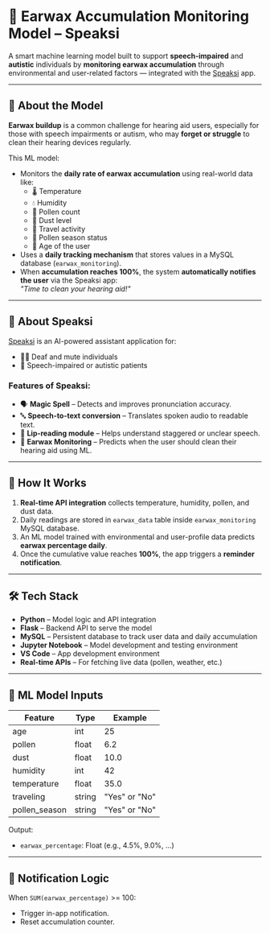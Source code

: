 # 🧠 Earwax Accumulation Monitoring Model – Speaksi

A smart machine learning model built to support **speech-impaired** and **autistic** individuals by **monitoring earwax accumulation** through environmental and user-related factors — integrated with the [Speaksi](https://github.com/Subitsha2110/SpeakSi) app.

---

## 🧩 About the Model

**Earwax buildup** is a common challenge for hearing aid users, especially for those with speech impairments or autism, who may **forget or struggle** to clean their hearing devices regularly.

This ML model:
- Monitors the **daily rate of earwax accumulation** using real-world data like:
  - 🌡️ Temperature
  - 💧 Humidity
  - 🌿 Pollen count
  - 🧼 Dust level
  - 🧳 Travel activity
  - 🌸 Pollen season status
  - 🎂 Age of the user
- Uses a **daily tracking mechanism** that stores values in a MySQL database (`earwax_monitoring`).
- When **accumulation reaches 100%**, the system **automatically notifies the user** via the Speaksi app:  
  _"Time to clean your hearing aid!"_

---

## 📱 About Speaksi

[Speaksi](https://github.com/Subitsha2110/SpeakSi) is an AI-powered assistant application for:
- 🧑‍🦯 Deaf and mute individuals
- 🧠 Speech-impaired or autistic patients

### Features of Speaksi:
- 🗣️ **Magic Spell** – Detects and improves pronunciation accuracy.
- 🔤 **Speech-to-text conversion** – Translates spoken audio to readable text.
- 👄 **Lip-reading module** – Helps understand staggered or unclear speech.
- 🧼 **Earwax Monitoring** – Predicts when the user should clean their hearing aid using ML.

---

## 🧪 How It Works

1. **Real-time API integration** collects temperature, humidity, pollen, and dust data.
2. Daily readings are stored in `earwax_data` table inside `earwax_monitoring` MySQL database.
3. An ML model trained with environmental and user-profile data predicts **earwax percentage daily**.
4. Once the cumulative value reaches **100%**, the app triggers a **reminder notification**.

---

## 🛠️ Tech Stack

- **Python** – Model logic and API integration
- **Flask** – Backend API to serve the model
- **MySQL** – Persistent database to track user data and daily accumulation
- **Jupyter Notebook** – Model development and testing environment
- **VS Code** – App development environment
- **Real-time APIs** – For fetching live data (pollen, weather, etc.)

---

## 🧠 ML Model Inputs

| Feature          | Type   | Example          |
|------------------|--------|------------------|
| age              | int    | 25               |
| pollen           | float  | 6.2              |
| dust             | float  | 10.0             |
| humidity         | int    | 42               |
| temperature      | float  | 35.0             |
| traveling        | string | "Yes" or "No"    |
| pollen_season    | string | "Yes" or "No"    |

Output:
- `earwax_percentage`: Float (e.g., 4.5%, 9.0%, ...)

---

## 🔔 Notification Logic

When `SUM(earwax_percentage)` >= 100:
- Trigger in-app notification.
- Reset accumulation counter.




